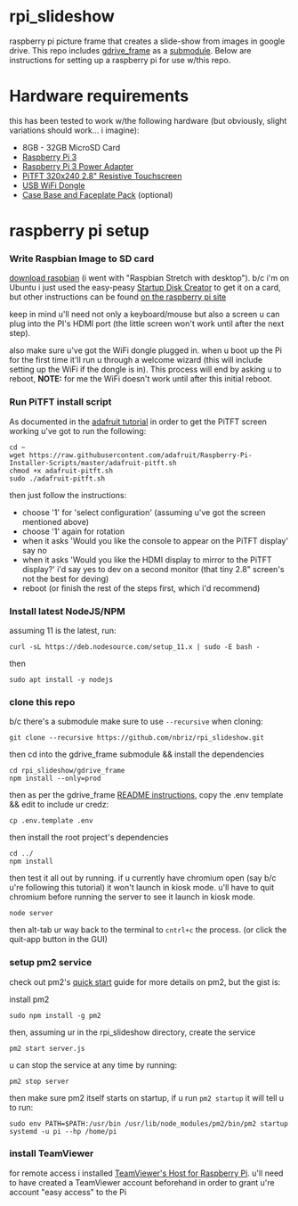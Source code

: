 # rpi_slideshow

raspberry pi picture frame that creates a slide-show from images in google drive. This repo includes [gdrive_frame](https://github.com/brizandrew/gdrive_frame) as a [submodule](https://blog.github.com/2016-02-01-working-with-submodules/). Below are instructions for setting up a raspberry pi for use w/this repo.

# Hardware requirements
this has been tested to work w/the following hardware (but obviously, slight variations should work... i imagine):
- 8GB - 32GB MicroSD Card
- [Raspberry Pi 3](https://www.adafruit.com/product/3055)
- [Raspberry Pi 3 Power Adapter](https://www.adafruit.com/product/1995)
- [PiTFT 320x240 2.8" Resistive Touchscreen](https://www.adafruit.com/product/2298)
- [USB WiFi Dongle](https://www.amazon.com/gp/product/B018LHT6R6/ref=oh_aui_detailpage_o00_s00?ie=UTF8&psc=1)
- [Case Base and Faceplate Pack](https://www.adafruit.com/product/3062) (optional)

# raspberry pi setup

### Write Raspbian Image to SD card
[download raspbian](https://www.raspberrypi.org/downloads/raspbian/) (i went with
"Raspbian Stretch with desktop"). b/c i'm on Ubuntu i just used the easy-peasy [Startup Disk Creator](https://tutorials.ubuntu.com/tutorial/tutorial-create-a-usb-stick-on-ubuntu#0) to get it on a card, but other instructions can be found [on the raspberry pi site](https://www.raspberrypi.org/documentation/installation/installing-images/README.md)

keep in mind u'll need not only a keyboard/mouse but also a screen u can plug into the PI's HDMI port (the little screen won't work until after the next step).

also make sure u've got the WiFi dongle plugged in. when u boot up the Pi for the first time it'll run u through a welcome wizard (this will include setting up the WiFi if the dongle is in). This process will end by asking u to reboot, **NOTE:** for me the WiFi doesn't work until after this initial reboot.

### Run PiTFT install script
As documented in the [adafruit tutorial](https://learn.adafruit.com/adafruit-pitft-28-inch-resistive-touchscreen-display-raspberry-pi/easy-install-2) in order to get the PiTFT screen working u've got to run the following:
```
cd ~
wget https://raw.githubusercontent.com/adafruit/Raspberry-Pi-Installer-Scripts/master/adafruit-pitft.sh
chmod +x adafruit-pitft.sh
sudo ./adafruit-pitft.sh
```
then just follow the instructions:
- choose '1' for 'select configuration' (assuming u've got the screen mentioned above)
- choose '1' again for rotation
- when it asks 'Would you like the console to appear on the PiTFT display' say no
- when it asks 'Would you like the HDMI display to mirror to the PiTFT display?' i'd say yes to dev on a second monitor (that tiny 2.8" screen's not the best for deving)
- reboot (or finish the rest of the steps first, which i'd recommend)

### Install latest NodeJS/NPM

assuming 11 is the latest, run:
```
curl -sL https://deb.nodesource.com/setup_11.x | sudo -E bash -
```
then
```
sudo apt install -y nodejs
```

### clone this repo

b/c there's a submodule make sure to use `--recursive` when cloning:
```
git clone --recursive https://github.com/nbriz/rpi_slideshow.git
```
then cd into the gdrive_frame submodule && install the dependencies
```
cd rpi_slideshow/gdrive_frame
npm install --only=prod
```
then as per the gdrive_frame [README instructions](https://github.com/brizandrew/gdrive_frame), copy the .env template && edit to include ur credz:
```
cp .env.template .env
```
then install the root project's dependencies
```
cd ../
npm install
```
then test it all out by running. if u currently have chromium open (say b/c u're following this tutorial) it won't launch in kiosk mode. u'll have to quit chromium before running the server to see it launch in kiosk mode.
```
node server
```
then alt-tab ur way back to the terminal to `cntrl+c` the process. (or click the quit-app button in the GUI)

### setup pm2 service

check out pm2's [quick start](http://pm2.keymetrics.io/docs/usage/quick-start/) guide for more details on pm2, but the gist is:

install pm2
```
sudo npm install -g pm2
```
then, assuming ur in the rpi_slideshow directory, create the service
```
pm2 start server.js
```
u can stop the service at any time by running:
```
pm2 stop server
```
then make sure pm2 itself starts on startup, if u run `pm2 startup` it will tell u to run:
```
sudo env PATH=$PATH:/usr/bin /usr/lib/node_modules/pm2/bin/pm2 startup systemd -u pi --hp /home/pi
```

### install TeamViewer

for remote access i installed [TeamViewer's Host for Raspberry Pi](https://www.teamviewer.com/en/download/linux/). u'll need to have created a TeamViewer account beforehand in order to grant u're account "easy access" to the Pi

